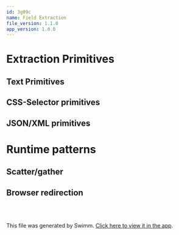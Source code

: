 ```yaml
---
id: 3g09c
name: Field Extraction
file_version: 1.1.0
app_version: 1.0.0
---
```


# Extraction Primitives

## Text Primitives

## CSS-Selector primitives

## JSON/XML primitives

# Runtime patterns

## Scatter/gather

## Browser redirection

<br/>

<br/>

This file was generated by Swimm. [Click here to view it in the app](https://app.swimm.io/repos/Z2l0aHViJTNBJTNBb3Blbi1tZXRhLWV4dHJhY3Rpb24lM0ElM0FhZGFtY2hhbmRyYQ==/docs/3g09c).
